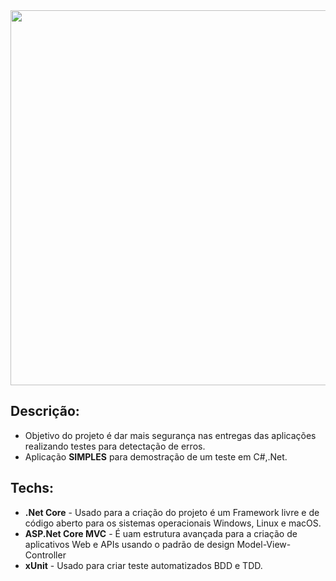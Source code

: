 <img src="https://user-images.githubusercontent.com/6175226/99837329-2eee3400-2b46-11eb-8c11-3cbfd1f8ffab.gif" width="600">

## Descrição:

- Objetivo do projeto é dar mais segurança nas entregas das aplicações realizando testes para detectação de erros.
- Aplicação **SIMPLES** para demostração de um teste em C#,.Net.

## Techs:

- **.Net Core** - Usado para a criação do projeto é um Framework livre e de código aberto para os sistemas operacionais Windows, Linux e macOS.
- **ASP.Net Core MVC** - É uam estrutura avançada para a criação de aplicativos Web e APIs usando o padrão de design Model-View-Controller
- **xUnit** - Usado para criar teste automatizados BDD e TDD.
